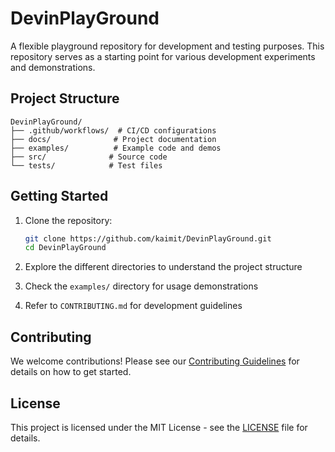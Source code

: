 # DevinPlayGround

A flexible playground repository for development and testing purposes. This repository serves as a starting point for various development experiments and demonstrations.

## Project Structure

```
DevinPlayGround/
├── .github/workflows/  # CI/CD configurations
├── docs/              # Project documentation
├── examples/          # Example code and demos
├── src/              # Source code
└── tests/            # Test files
```

## Getting Started

1. Clone the repository:
   ```bash
   git clone https://github.com/kaimit/DevinPlayGround.git
   cd DevinPlayGround
   ```

2. Explore the different directories to understand the project structure
3. Check the `examples/` directory for usage demonstrations
4. Refer to `CONTRIBUTING.md` for development guidelines

## Contributing

We welcome contributions! Please see our [Contributing Guidelines](CONTRIBUTING.md) for details on how to get started.

## License

This project is licensed under the MIT License - see the [LICENSE](LICENSE) file for details. 

